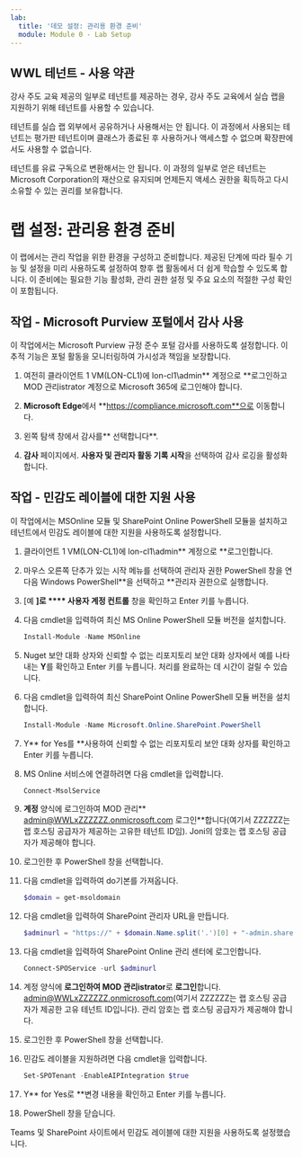 ```yaml
---
lab:
  title: '데모 설정: 관리용 환경 준비'
  module: Module 0 - Lab Setup
---
```


## WWL 테넌트 - 사용 약관

강사 주도 교육 제공의 일부로 테넌트를 제공하는 경우, 강사 주도 교육에서 실습 랩을 지원하기 위해 테넌트를 사용할 수 있습니다.

테넌트를 실습 랩 외부에서 공유하거나 사용해서는 안 됩니다. 이 과정에서 사용되는 테넌트는 평가판 테넌트이며 클래스가 종료된 후 사용하거나 액세스할 수 없으며 확장판에서도 사용할 수 없습니다.

테넌트를 유료 구독으로 변환해서는 안 됩니다. 이 과정의 일부로 얻은 테넌트는 Microsoft Corporation의 재산으로 유지되며 언제든지 액세스 권한을 획득하고 다시 소유할 수 있는 권리를 보유합니다.

# 랩 설정: 관리용 환경 준비

이 랩에서는 관리 작업을 위한 환경을 구성하고 준비합니다. 제공된 단계에 따라 필수 기능 및 설정을 미리 사용하도록 설정하여 향후 랩 활동에서 더 쉽게 학습할 수 있도록 합니다. 이 준비에는 필요한 기능 활성화, 관리 권한 설정 및 주요 요소의 적절한 구성 확인이 포함됩니다.

## 작업 - Microsoft Purview 포털에서 감사 사용

이 작업에서는 Microsoft Purview 규정 준수 포털 감사를 사용하도록 설정합니다. 이 추적 기능은 포털 활동을 모니터링하여 가시성과 책임을 보장합니다.

1. 여전히 클라이언트 1 VM(LON-CL1)에 lon-cl1\admin** 계정으로 **로그인하고 MOD 관리istrator 계정으로 Microsoft 365에 로그인해야 합니다.

1. **Microsoft Edge**에서 **https://compliance.microsoft.com**으로 이동합니다.

1. 왼쪽 탐색 창에서 감사를** 선택합니다**.

1. **감사** 페이지에서. **사용자 및 관리자 활동 기록 시작**을 선택하여 감사 로깅을 활성화합니다.

## 작업 - 민감도 레이블에 대한 지원 사용

이 작업에서는 MSOnline 모듈 및 SharePoint Online PowerShell 모듈을 설치하고 테넌트에서 민감도 레이블에 대한 지원을 사용하도록 설정합니다.

1. 클라이언트 1 VM(LON-CL1)에 lon-cl1\admin** 계정으로 **로그인합니다.

1. 마우스 오른쪽 단추가 있는 시작 메뉴를 선택하여 관리자 권한 PowerShell 창을 연 다음 Windows PowerShell**을 선택하고 **관리자 권한으로 실행합니다.

1. [예 **]로 **** 사용자 계정 컨트롤** 창을 확인하고 Enter 키를 누릅니다.

1. 다음 cmdlet을 입력하여 최신 MS Online PowerShell 모듈 버전을 설치합니다.

   ```powershell
   Install-Module -Name MSOnline
   ```

1. Nuget 보안 대화 상자와 신뢰할 수 없는 리포지토리 보안 대화 상자에서 예를 나타내는 **Y**를 확인하고 Enter 키를 누릅니다.  처리를 완료하는 데 시간이 걸릴 수 있습니다.

1. 다음 cmdlet을 입력하여 최신 SharePoint Online PowerShell 모듈 버전을 설치합니다.

    ```powershell
    Install-Module -Name Microsoft.Online.SharePoint.PowerShell
    ```

1. Y** for Yes를 **사용하여 신뢰할 수 없는 리포지토리 보안 대화 상자를 확인하고 Enter 키를 누릅니다.

1. MS Online 서비스에 연결하려면 다음 cmdlet을 입력합니다.

    ```powershell
    Connect-MsolService
    ```

1. **계정** 양식에 로그인하여 MOD 관리** admin@WWLxZZZZZZ.onmicrosoft.com 로그인**합니다(여기서 ZZZZZZ는 랩 호스팅 공급자가 제공하는 고유한 테넌트 ID임).  Joni의 암호는 랩 호스팅 공급자가 제공해야 합니다.

1. 로그인한 후 PowerShell 창을 선택합니다.

1. 다음 cmdlet을 입력하여 do기본를 가져옵니다.

    ```powershell
    $domain = get-msoldomain
    ```

1. 다음 cmdlet을 입력하여 SharePoint 관리자 URL을 만듭니다.

    ```powershell
    $adminurl = "https://" + $domain.Name.split('.')[0] + "-admin.sharepoint.com"
    ```

1. 다음 cmdlet을 입력하여 SharePoint Online 관리 센터에 로그인합니다.

    ```powershell
    Connect-SPOService -url $adminurl
    ```

1. 계정 양식에 **로그인하여 MOD 관리istrator**로 **로그인**합니다. admin@WWLxZZZZZZ.onmicrosoft.com(여기서 ZZZZZZ는 랩 호스팅 공급자가 제공한 고유 테넌트 ID입니다).  관리 암호는 랩 호스팅 공급자가 제공해야 합니다.

1. 로그인한 후 PowerShell 창을 선택합니다.

1. 민감도 레이블을 지원하려면 다음 cmdlet을 입력합니다.

    ```powershell
    Set-SPOTenant -EnableAIPIntegration $true
    ```

1. Y** for Yes로 **변경 내용을 확인하고 Enter 키를 누릅니다.

1. PowerShell 창을 닫습니다.

Teams 및 SharePoint 사이트에서 민감도 레이블에 대한 지원을 사용하도록 설정했습니다.